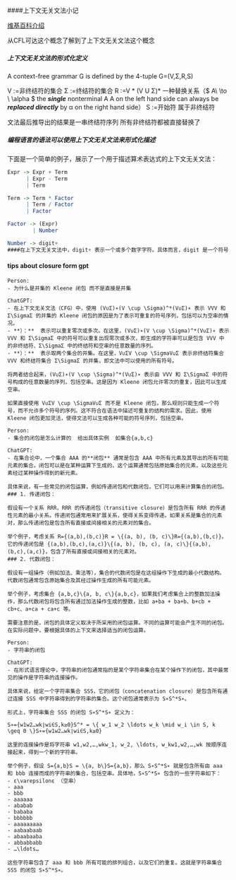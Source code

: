 ####上下文无关文法小记

 [维基百科介绍](https://en.wikipedia.org/wiki/Context-free_grammar)


从CFL可达这个概念了解到了上下文无关文法这个概念
##### 上下文无关文法的形式化定义

A context-free grammar G is defined by the 4-tuple G=(V,Σ,R,S)

V :=非终结符的集合
Σ :=终结符的集合 
R :=V * (V U Σ)*  一种替换关系（$ A\ \to \ \alpha $  the ***single*** nonterminal A
A on the left hand side can always be ***replaced directly*** by α
  on the right hand side）
S :=开始符 属于非终结符

文法最后推导出的结果是一串终结符序列 所有非终结符都被直接替换了

##### 编程语言的语法可以使用上下文无关文法来形式化描述

下面是一个简单的例子，展示了一个用于描述算术表达式的上下文无关文法：

```mathematica
Expr -> Expr + Term
      | Expr - Term
      | Term

Term -> Term * Factor
      | Term / Factor
      | Factor

Factor -> (Expr)
        | Number

Number -> digit+
####在上下文无关文法中，digit+ 表示一个或多个数字字符。具体而言，digit 是一个符号，表示单个数字字符（0 到 9 中的任意一个数字）。而 + 是正闭包操作符，表示前面的元素（这里是 digit）可以重复出现一次或多次
```
#### tips about closure form gpt


    Person: 
    - 为什么是并集的 Kleene 闭包 而不是直接是并集

    ChatGPT: 
    - 在上下文无关文法（CFG）中，使用 (V∪Σ)∗(V \cup \Sigma)^*(V∪Σ)∗ 表示 VVV 和 Σ\SigmaΣ 的并集的 Kleene 闭包的原因是为了表示可重复的符号序列，包括可以为空串的情况。 
    - **）：**  表示可以重复零次或多次。在这里，(V∪Σ)∗(V \cup \Sigma)^*(V∪Σ)∗ 表示 VVV 和 Σ\SigmaΣ 中的符号可以重复出现零次或多次，即生成的字符串可以是包含 VVV 中的非终结符、Σ\SigmaΣ 中的终结符和空串的任意数量的序列。 
    - **）：**  表示取两个集合的并集。在这里，V∪ΣV \cup \SigmaV∪Σ 表示非终结符集合 VVV 和终结符集合 Σ\SigmaΣ 的并集，即文法中可以使用的所有符号。

    将两者结合起来，(V∪Σ)∗(V \cup \Sigma)^*(V∪Σ)∗ 表示由 VVV 和 Σ\SigmaΣ 中的符号构成的任意数量的序列，包括空串。这是因为 Kleene 闭包允许零次的重复，因此可以生成空串。

    如果直接使用 V∪ΣV \cup \SigmaV∪Σ 而不是 Kleene 闭包，那么规则只能生成一个符号，而不允许多个符号的序列。这不符合在语法中描述可重复的结构的需求。因此，使用 Kleene 闭包更加灵活，使得文法可以生成各种可能的符号序列，包括空串。

    Person: 
    - 集合的闭包是怎么计算的  给出具体实例  如集合{a,b,c}

    ChatGPT: 
    - 在集合论中，一个集合 AAA 的**闭包** 通常是包含 AAA 中所有元素及其导出的所有可能元素的集合。闭包可以是在某种运算下生成的，这个运算通常包括原始集合的元素，以及这些元素经过某种操作得到的新元素。

    具体来说，有一些常见的闭包运算，例如传递闭包和代数闭包，它们可以用来计算集合的闭包。
    ### 1. 传递闭包：

    假设有一个关系 RRR，RRR 的传递闭包（transitive closure）是包含所有 RRR 的传递性元素的最小关系。传递闭包通常用来扩展关系，使得关系变得传递。如果关系是集合的元素对，那么传递闭包是包含所有直接或间接相关的元素对的集合。

    举个例子，考虑关系 R={(a,b),(b,c)}R = \{(a, b), (b, c)\}R={(a,b),(b,c)}。它的传递闭包是 {(a,b),(b,c),(a,c)}\{(a, b), (b, c), (a, c)\}{(a,b),(b,c),(a,c)}，包含了所有直接或间接相关的元素对。
    ### 2. 代数闭包：

    假设有一组操作（例如加法、乘法等），集合的代数闭包是在这组操作下生成的最小代数结构。代数闭包通常包含原始集合及其经过操作生成的所有可能元素。

    举个例子，考虑集合 {a,b,c}\{a, b, c\}{a,b,c}，如果我们考虑集合上的整数加法操作，那么代数闭包将包含所有通过加法操作生成的整数，比如 a+ba + ba+b、b+cb + cb+c、a+ca + ca+c 等。

    需要注意的是，闭包的具体定义取决于所采用的闭包运算。不同的运算可能会产生不同的闭包。在实际问题中，要根据具体的上下文来选择适当的闭包运算。

    Person: 
    - 字符串的闭包

    ChatGPT: 
    - 在形式语言理论中，字符串的闭包通常指的是某个字符串集合在某个操作下的闭包，其中最常见的操作是字符串的连接操作。

    具体来说，给定一个字符串集合 SSS，它的闭包（concatenation closure）是包含所有通过连接 SSS 中字符串得到的字符串的集合。这个闭包通常表示为 S∗S^*S∗。

    形式上，字符串集合 SSS 的闭包 S∗S^*S∗ 定义为：

    S∗={w1w2…wk∣wi∈S,k≥0}S^* = \{ w_1 w_2 \ldots w_k \mid w_i \in S, k \geq 0 \}S∗={w1​w2​…wk​∣wi​∈S,k≥0}

    这里的连接操作是将字符串 w1,w2,…,wkw_1, w_2, \ldots, w_kw1​,w2​,…,wk​ 按顺序连接起来，得到一个新的字符串。

    举个例子，假设 S={a,b}S = \{a, b\}S={a,b}，那么 S∗S^*S∗ 就是包含所有由 aaa 和 bbb 连接而成的字符串的集合，包括空串。具体地，S∗S^*S∗ 包含的一些字符串如下： 
    - ε\varepsilonε （空串） 
    - aaa 
    - bbb 
    - aaaaaa 
    - ababab 
    - bababa 
    - bbbbbb 
    - aaaaaaaaa 
    - aabaabaab 
    - abaabaaba 
    - abbabbabb 
    - …\ldots…

    这些字符串包含了 aaa 和 bbb 所有可能的排列组合，以及它们的重复。这就是字符串集合 SSS 的闭包 S∗S^*S∗。


